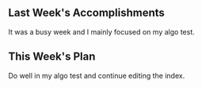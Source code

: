 ## Last Week's Accomplishments
It was a busy week and I mainly focused on my algo test.

## This Week's Plan
Do well in my algo test and continue editing the index.